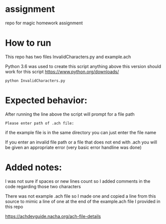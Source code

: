 # assignment
repo for magic homework assignment

# How to run
This repo has two files InvalidCharacters.py and example.ach

Python 3.6 was used to create this script anything above this version should work for this script
https://www.python.org/downloads/

```
python InvalidCharacters.py
```

# Expected behavior:

After running the line above the script will prompt for a file path
```
Please enter path of .ach file:
```

if the example file is in the same directory you can just enter the file name

If you enter an invalid file path or a file that does not end with .ach you will be given an appropriate error (very basic error handline was done)

# Added notes:
I was not sure if spaces or new lines count so I added comments in the code regarding those two characters

There was not example .ach file so I made one and copied a line from this source to mimic a line of one at the end of the example.ach file I provided in this repo

https://achdevguide.nacha.org/ach-file-details
